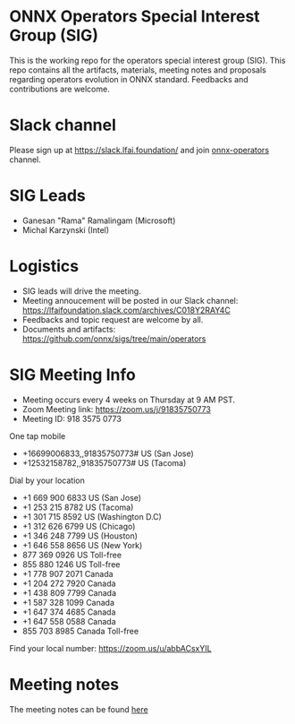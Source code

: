 <!--- SPDX-License-Identifier: Apache-2.0 -->

# ONNX Operators Special Interest Group (SIG)

This is the working repo for the operators special interest group (SIG). This repo contains all the artifacts, materials, meeting notes and proposals regarding operators evolution in ONNX standard. Feedbacks and contributions are welcome.

# Slack channel
Please sign up at https://slack.lfai.foundation/ and join [onnx-operators](https://lfaifoundation.slack.com/archives/C018Y2RAY4C) channel.

# SIG Leads

* Ganesan "Rama" Ramalingam (Microsoft)
* Michal Karzynski (Intel)

# Logistics

* SIG leads will drive the meeting.
* Meeting annoucement will be posted in our Slack channel: https://lfaifoundation.slack.com/archives/C018Y2RAY4C
* Feedbacks and topic request are welcome by all.
* Documents and artifacts: https://github.com/onnx/sigs/tree/main/operators

# SIG Meeting Info

* Meeting occurs every 4 weeks on Thursday at 9 AM PST.
* Zoom Meeting link: https://zoom.us/j/91835750773
* Meeting ID: 918 3575 0773

One tap mobile
* +16699006833,,91835750773# US (San Jose)
* +12532158782,,91835750773# US (Tacoma)

Dial by your location
* +1 669 900 6833 US (San Jose)
* +1 253 215 8782 US (Tacoma)
* +1 301 715 8592 US (Washington D.C)
* +1 312 626 6799 US (Chicago)
* +1 346 248 7799 US (Houston)
* +1 646 558 8656 US (New York)
* 877 369 0926 US Toll-free
* 855 880 1246 US Toll-free
* +1 778 907 2071 Canada
* +1 204 272 7920 Canada
* +1 438 809 7799 Canada
* +1 587 328 1099 Canada
* +1 647 374 4685 Canada
* +1 647 558 0588 Canada
*  855 703 8985 Canada Toll-free

Find your local number: https://zoom.us/u/abbACsxYIL

# Meeting notes

The meeting notes can be found [here](https://github.com/onnx/sigs/tree/main/operators/meetings)

